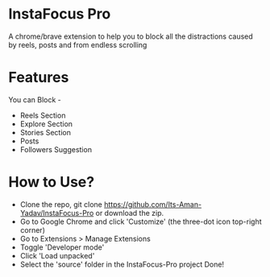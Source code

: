 
# InstaFocus Pro

A chrome/brave extension to help you to block all the distractions caused by reels, posts and from endless scrolling

# Features

You can Block -
- Reels Section
- Explore Section
 - Stories Section
 - Posts
- Followers Suggestion

# How to Use?

- Clone the repo, git clone https://github.com/Its-Aman-Yadav/InstaFocus-Pro or download the zip.
- Go to Google Chrome and click 'Customize' (the three-dot icon top-right corner)
- Go to Extensions > Manage Extensions
- Toggle 'Developer mode'
- Click 'Load unpacked'
- Select the 'source' folder in the InstaFocus-Pro project
Done!
